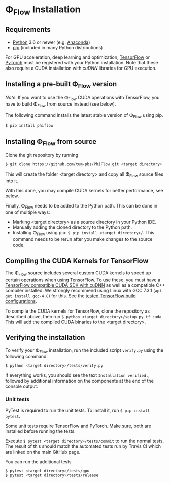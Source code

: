# Φ<sub>Flow</sub> Installation

## Requirements

* [Python](https://www.python.org/downloads/) 3.6 or newer (e.g. [Anaconda](https://www.anaconda.com/products/individual))
* [pip](https://pip.pypa.io/en/stable/) (included in many Python distributions)

For GPU acceleration, deep learning and optimization,
[TensorFlow](https://www.tensorflow.org/install/) or [PyTorch](https://pytorch.org/)
must be registered with your Python installation.
Note that these also require a CUDA installation with *cuDNN* libraries for GPU execution.

## Installing a pre-built Φ<sub>Flow</sub> version

*Note*: If you want to use the Φ<sub>Flow</sub> CUDA operations with TensorFlow, you have to build Φ<sub>Flow</sub> from source instead (see below).

The following command installs the latest stable version of Φ<sub>Flow</sub> using pip.
```bash
$ pip install phiflow
```

## Installing Φ<sub>Flow</sub> from source

Clone the git repository by running

```bash
$ git clone https://github.com/tum-pbs/PhiFlow.git <target directory>
```
This will create the folder \<target directory\> and copy all Φ<sub>Flow</sub> source files into it.

With this done, you may compile CUDA kernels for better performance, see below.

Finally, Φ<sub>Flow</sub> needs to be added to the Python path.
This can be done in one of multiple ways:

* Marking \<target directory\> as a source directory in your Python IDE.
* Manually adding the cloned directory to the Python path.
* Installing Φ<sub>Flow</sub> using pip: `$ pip install <target directory>/`. This command needs to be rerun after you make changes to the source code.


## Compiling the CUDA Kernels for TensorFlow

The Φ<sub>Flow</sub> source includes several custom CUDA kernels to speed up certain operations when using TensorFlow.
To use these, you must have a [TensorFlow compatible CUDA SDK with cuDNN](https://www.tensorflow.org/install/gpu#software_requirements) as well as a compatible C++ compiler installed.
We strongly recommend using Linux with GCC 7.3.1 (`apt-get install gcc-4.8`) for this.
See the [tested TensorFlow build configurations](https://www.tensorflow.org/install/source#tested_build_configurations).

To compile the CUDA kernels for TensorFlow, clone the repository as described above, then run `$ python <target directory>/setup.py tf_cuda`.
This will add the compiled CUDA binaries to the \<target directory\>.


## Verifying the installation

To verify your Φ<sub>Flow</sub> installation, run the included script `verify.py` using the following command:
```bash
$ python <target directory>/tests/verify.py
```
If everything works, you should see the text `Installation verified.`, followed by additional information on the components at the end of the console output.

### Unit tests

PyTest is required to run the unit tests. To install it, run `$ pip install pytest`.

Some unit tests require TensorFlow and PyTorch.
Make sure, both are installed before running the tests.

Execute `$ pytest <target directory>/tests/commit` to run the normal tests.
The result of this should match the automated tests run by Travis CI which are linked on the main GitHub page.

You can run the additional tests
```bash
$ pytest <target directory>/tests/gpu
$ pytest <target directory>/tests/release
```
